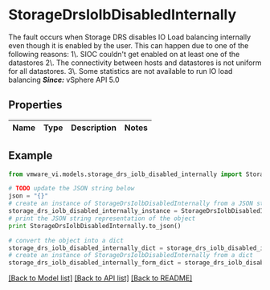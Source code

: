 # StorageDrsIolbDisabledInternally

The fault occurs when Storage DRS disables IO Load balancing internally even though it is enabled by the user.  This can happen due to one of the following reasons: 1\\. SIOC couldn't get enabled on at least one of the datastores 2\\. The connectivity between hosts and datastores is not uniform for all datastores. 3\\. Some statistics are not available to run IO load balancing  ***Since:*** vSphere API 5.0 

## Properties
Name | Type | Description | Notes
------------ | ------------- | ------------- | -------------

## Example

```python
from vmware_vi.models.storage_drs_iolb_disabled_internally import StorageDrsIolbDisabledInternally

# TODO update the JSON string below
json = "{}"
# create an instance of StorageDrsIolbDisabledInternally from a JSON string
storage_drs_iolb_disabled_internally_instance = StorageDrsIolbDisabledInternally.from_json(json)
# print the JSON string representation of the object
print StorageDrsIolbDisabledInternally.to_json()

# convert the object into a dict
storage_drs_iolb_disabled_internally_dict = storage_drs_iolb_disabled_internally_instance.to_dict()
# create an instance of StorageDrsIolbDisabledInternally from a dict
storage_drs_iolb_disabled_internally_form_dict = storage_drs_iolb_disabled_internally.from_dict(storage_drs_iolb_disabled_internally_dict)
```
[[Back to Model list]](../README.md#documentation-for-models) [[Back to API list]](../README.md#documentation-for-api-endpoints) [[Back to README]](../README.md)


